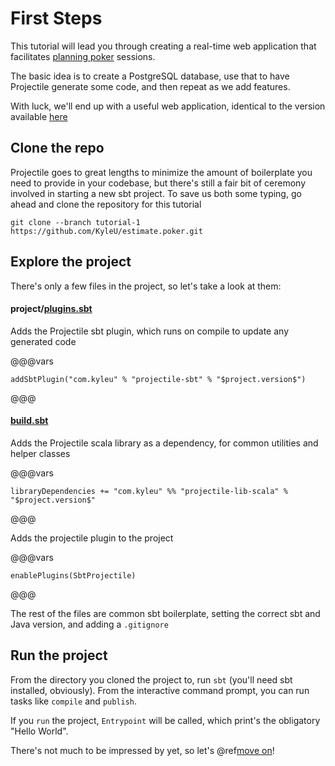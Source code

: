 # First Steps

This tutorial will lead you through creating a real-time web application that facilitates [planning poker](https://en.wikipedia.org/wiki/Planning_poker) sessions.

The basic idea is to create a PostgreSQL database, use that to have Projectile generate some code, and then repeat as we add features. 

With luck, we'll end up with a useful web application, identical to the version available [here](https://estimate.poker)

## Clone the repo

Projectile goes to great lengths to minimize the amount of boilerplate you need to provide in your codebase, but there's still a fair bit of ceremony involved in starting a new sbt project.
To save us both some typing, go ahead and clone the repository for this tutorial

```shell
git clone --branch tutorial-1 https://github.com/KyleU/estimate.poker.git
```

## Explore the project

There's only a few files in the project, so let's take a look at them:

#### project/[plugins.sbt](https://github.com/KyleU/estimate.poker/blob/master/project/plugins.sbt)

Adds the Projectile sbt plugin, which runs on compile to update any generated code

@@@vars
```
addSbtPlugin("com.kyleu" % "projectile-sbt" % "$project.version$")
```
@@@

#### [build.sbt](https://github.com/KyleU/estimate.poker/blob/master/build.sbt)

Adds the Projectile scala library as a dependency, for common utilities and helper classes

@@@vars
```
libraryDependencies += "com.kyleu" %% "projectile-lib-scala" % "$project.version$"
```
@@@

Adds the projectile plugin to the project

@@@vars
```
enablePlugins(SbtProjectile)
```
@@@

The rest of the files are common sbt boilerplate, setting the correct sbt and Java version, and adding a `.gitignore` 

## Run the project

From the directory you cloned the project to, run `sbt` (you'll need sbt installed, obviously). From the interactive command prompt, you can run tasks like `compile` and `publish`.

If you `run` the project, `Entrypoint` will be called, which print's the obligatory "Hello World".

There's not much to be impressed by yet, so let's @ref[move on](02_database-setup.md)!
